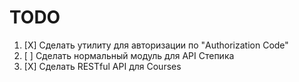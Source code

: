 # TODO

1. [X] Сделать утилиту для авторизации по "Authorization Code"
2. [ ] Сделать нормальный модуль для API Степика
3. [X] Сделать RESTful API для Courses
